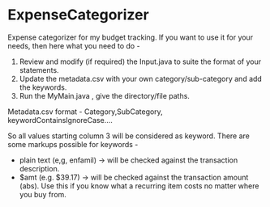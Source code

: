 # ExpenseCategorizer
Expense categorizer for my budget tracking.
If you want to use it for your needs, then here what you need to do - 

1. Review and modify (if required) the Input.java to suite the format of your statements.
2. Update the metadata.csv with your own category/sub-category and add the keywords.
3. Run the MyMain.java , give the directory/file paths.

Metadata.csv format - 
Category,SubCategory, keywordContainsIgnoreCase....

So all values starting column 3 will be considered as keyword.
There are some markups possible for keywords - 
* plain text (e,g, enfamil) -> will be checked against the transaction description.
* $amt (e.g. $39.17) -> will be checked against the transaction amount (abs). Use this if you know what a recurring item costs no matter where you buy from.
